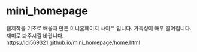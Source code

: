 # mini_homepage
웹제작을 기초로 배울때 만든 미니홈페이지 사이트 입니다.
가독성이 매우 떨어집니다. 재미로 봐주시길 바랍니다.
https://ldi569321.github.io/mini_homepage/home.html
